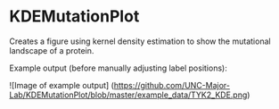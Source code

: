 # KDEMutationPlot
Creates a figure using kernel density estimation to show the mutational landscape of a protein.

Example output (before manually adjusting label positions):

![Image of example output] (https://github.com/UNC-Major-Lab/KDEMutationPlot/blob/master/example_data/TYK2_KDE.png)
